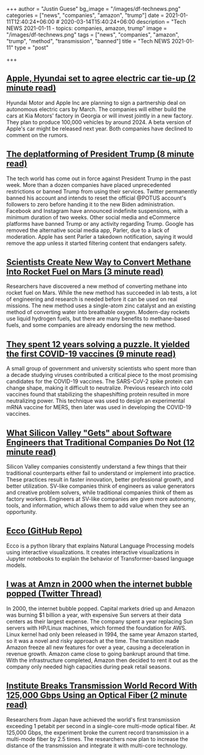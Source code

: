 +++
author = "Justin Guese"
bg_image = "/images/df-technews.png"
categories = ["news", "companies", "amazon", "trump"]
date = 2021-01-11T12:40:24+06:00 # 2020-03-14T15:40:24+06:00
description = "Tech NEWS 2021-01-11 - topics: companies, amazon, trump"
image = "/images/df-technews.png"
tags = ["news", "companies", "amazon", "trump", "method", "transmission", "banned"]
title = "Tech NEWS 2021-01-11"
type = "post"

+++

## [Apple, Hyundai set to agree electric car tie-up (2 minute read)](https://www.reuters.com/article/uk-hyundai-motor-apple-idUSKBN29F0C1/1/01000176f121661f-6110b0d8-451d-4330-ae3c-529f1565d53a-000000/pgzUrMzfIBvWEdOZm1WDo1MyirUTayZGqEBRZzxteRI=175)

Hyundai Motor and Apple Inc are planning to sign a partnership deal on autonomous electric cars by March. The companies will either build the cars at Kia Motors' factory in Georgia or will invest jointly in a new factory. They plan to produce 100,000 vehicles by around 2024. A beta version of Apple's car might be released next year. Both companies have declined to comment on the rumors.

## [The deplatforming of President Trump (8 minute read)](https://techcrunch.com/2021/01/09/the-deplatforming-of-a-president//1/01000176f121661f-6110b0d8-451d-4330-ae3c-529f1565d53a-000000/3I-TOItB7sw3uAUorQV_43MwGuIe4Vet7Ni77zgOLOc=175)

The tech world has come out in force against President Trump in the past week. More than a dozen companies have placed unprecedented restrictions or banned Trump from using their services. Twitter permanently banned his account and intends to reset the official @POTUS account's followers to zero before handing it to the new Biden administration. Facebook and Instagram have announced indefinite suspensions, with a minimum duration of two weeks. Other social media and eCommerce platforms have banned Trump or any activity regarding Trump. Google has removed the alternative social media app, Parler, due to a lack of moderation. Apple has sent Parler a takedown notification, saying it would remove the app unless it started filtering content that endangers safety.

## [Scientists Create New Way to Convert Methane Into Rocket Fuel on Mars (3 minute read)](https://interestingengineering.com/scientists-create-new-way-to-convert-methane-into-rocket-fuel-on-mars/1/01000176f121661f-6110b0d8-451d-4330-ae3c-529f1565d53a-000000/r8eWwz9Rm7UlQv3jnBYHCeGdi6Z1nVK0Dey5KvFtlo8=175)

Researchers have discovered a new method of converting methane into rocket fuel on Mars. While the new method has succeeded in lab tests, a lot of engineering and research is needed before it can be used on real missions. The new method uses a single-atom zinc catalyst and an existing method of converting water into breathable oxygen. Modern-day rockets use liquid hydrogen fuels, but there are many benefits to methane-based fuels, and some companies are already endorsing the new method.

## [They spent 12 years solving a puzzle. It yielded the first COVID-19 vaccines (9 minute read)](https://www.nationalgeographic.com/science/2020/12/these-scientists-spent-twelve-years-solving-puzzle-yielded-coronavirus-vaccines//1/01000176f121661f-6110b0d8-451d-4330-ae3c-529f1565d53a-000000/h7EThla81eIzbu_mw_k8UlyRB1iNnuSYjmVNIbO9tYs=175)

A small group of government and university scientists who spent more than a decade studying viruses contributed a critical piece to the most promising candidates for the COVID-19 vaccines. The SARS-CoV-2 spike protein can change shape, making it difficult to neutralize. Previous research into cold vaccines found that stabilizing the shapeshifting protein resulted in more neutralizing power. This technique was used to design an experimental mRNA vaccine for MERS, then later was used in developing the COVID-19 vaccines.

## [What Silicon Valley "Gets" about Software Engineers that Traditional Companies Do Not (12 minute read)](https://blog.pragmaticengineer.com/what-silicon-valley-gets-right-on-software-engineers//1/01000176f121661f-6110b0d8-451d-4330-ae3c-529f1565d53a-000000/uIA8fPDk6Qkd5MVteWvIKopHRP2bflOVMEhTEAKVMFA=175)

Silicon Valley companies consistently understand a few things that their traditional counterparts either fail to understand or implement into practice. These practices result in faster innovation, better professional growth, and better utilization. SV-like companies think of engineers as value generators and creative problem solvers, while traditional companies think of them as factory workers. Engineers at SV-like companies are given more autonomy, tools, and information, which allows them to add value when they see an opportunity.

## [Ecco (GitHub Repo)](https://github.com/jalammar/ecco/1/01000176f121661f-6110b0d8-451d-4330-ae3c-529f1565d53a-000000/b2pfELxGwv1tNIsv0AGi2uwIgn34oTmKcfd9uvKaBDQ=175)

Ecco is a python library that explains Natural Language Processing models using interactive visualizations. It creates interactive visualizations in Jupyter notebooks to explain the behavior of Transformer-based language models.

## [I was at Amzn in 2000 when the internet bubble popped (Twitter Thread)](https://twitter.com/danrose999/status/1347677573900242944/1/01000176f121661f-6110b0d8-451d-4330-ae3c-529f1565d53a-000000/g6lepbCHsLoICHoBqyn1gzRAMV6fENeF9gmU-FSMZHs=175)

In 2000, the internet bubble popped. Capital markets dried up and Amazon was burning $1 billion a year, with expensive Sun servers at their data centers as their largest expense. The company spent a year replacing Sun servers with HP/Linux machines, which formed the foundation for AWS. Linux kernel had only been released in 1994, the same year Amazon started, so it was a novel and risky approach at the time. The transition made Amazon freeze all new features for over a year, causing a deceleration in revenue growth. Amazon came close to going bankrupt around that time. With the infrastructure completed, Amazon then decided to rent it out as the company only needed high capacities during peak retail seasons.

## [Institute Breaks Transmission World Record With 125,000 Gbps Using an Optical Fiber (2 minute read)](https://interestingengineering.com/institute-breaks-transmission-world-record-with-125000-gbps-using-an-optical-fiber/1/01000176f121661f-6110b0d8-451d-4330-ae3c-529f1565d53a-000000/6vqKC6YoUUwUdBaNVfTmhDx7mvaNKLSZ1m4iWkBRgO4=175)

Researchers from Japan have achieved the world's first transmission exceeding 1 petabit per second in a single-core multi-mode optical fiber. At 125,000 Gbps, the experiment broke the current record transmission in a multi-mode fiber by 2.5 times. The researchers now plan to increase the distance of the transmission and integrate it with multi-core technology.

